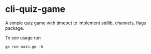 # cli-quiz-game

A simple quiz game with timeout to implement stdlib, channels, flags package. 


To see usage run 
```
go run main.go -h
```
